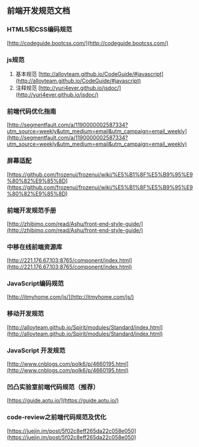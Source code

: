 ## 前端开发规范文档
### HTML5和CSS编码规范
[http://codeguide.bootcss.com/](http://codeguide.bootcss.com/)

### js规范
1. 基本规范
  [http://alloyteam.github.io/CodeGuide/#javascript](http://alloyteam.github.io/CodeGuide/#javascript)
2. 注释规范
  [http://yuri4ever.github.io/jsdoc/](http://yuri4ever.github.io/jsdoc/)

### 前端代码优化指南
[http://segmentfault.com/a/1190000002587334?utm_source=weekly&utm_medium=email&utm_campaign=email_weekly](http://segmentfault.com/a/1190000002587334?utm_source=weekly&utm_medium=email&utm_campaign=email_weekly)

### 屏幕适配
[https://github.com/frozenui/frozenui/wiki/%E5%B1%8F%E5%B9%95%E9%80%82%E9%85%8D](https://github.com/frozenui/frozenui/wiki/%E5%B1%8F%E5%B9%95%E9%80%82%E9%85%8D)

### 前端开发规范手册
[http://zhibimo.com/read/Ashu/front-end-style-guide/](http://zhibimo.com/read/Ashu/front-end-style-guide/)

### 中移在线前端资源库
[http://221.176.67.103:8765/component/index.html](http://221.176.67.103:8765/component/index.html)

### JavaScript编码规范
[http://itmyhome.com/js/](http://itmyhome.com/js/)

### 移动开发规范
[http://alloyteam.github.io/Spirit/modules/Standard/index.html](http://alloyteam.github.io/Spirit/modules/Standard/index.html)

### JavaScript 开发规范
[http://www.cnblogs.com/polk6/p/4660195.html](http://www.cnblogs.com/polk6/p/4660195.html)

### 凹凸实验室前端代码规范（推荐）
[https://guide.aotu.io/](https://guide.aotu.io/)

### code-review之前端代码规范及优化
[https://juejin.im/post/5f02c8eff265da22c058e050](https://juejin.im/post/5f02c8eff265da22c058e050)
